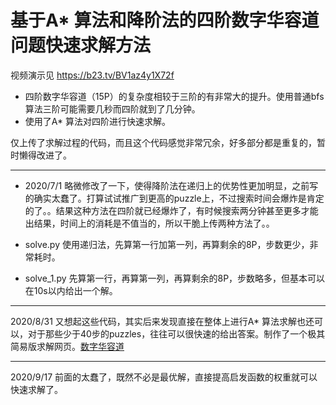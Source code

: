 # 基于A* 算法和降阶法的四阶数字华容道问题快速求解方法

视频演示见 https://b23.tv/BV1az4y1X72f 


* 四阶数字华容道（15P）的复杂度相较于三阶的有非常大的提升。使用普通bfs算法三阶可能需要几秒而四阶就到了几分钟。
* 使用了A* 算法对四阶进行快速求解。

仅上传了求解过程的代码，而且这个代码感觉非常冗余，好多部分都是重复的，暂时懒得改进了。

****
* 2020/7/1 略微修改了一下，使得降阶法在递归上的优势性更加明显，之前写的确实太蠢了。打算试试推广到更高的puzzle上，不过搜索时间会爆炸是肯定的了。。结果这种方法在四阶就已经爆炸了，有时候搜索两分钟甚至更多才能出结果，时间上的消耗是不值当的，所以干脆上传两种方法了。。

* solve.py 使用递归法，先算第一行加第一列，再算剩余的8P，步数更少，非常耗时。
* solve_1.py 先算第一行，再算第一列，再算剩余的8P，步数略多，但基本可以在10s以内给出一个解。

****
2020/8/31 又想起这些代码，其实后来发现直接在整体上进行A* 算法求解也还可以，对于那些少于40步的puzzles，往往可以很快速的给出答案。制作了一个极其简易版求解网页。[数字华容道](https://dpxx.github.io/)

****
2020/9/17 前面的太蠢了，既然不必是最优解，直接提高启发函数的权重就可以快速求解了。
